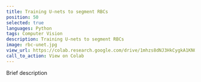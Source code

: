 ```yaml
---
title: Training U-nets to segment RBCs
position: 50
selected: true
languages: Python
tags: Computer Vision
description: Training U-nets to segment RBCs
image: rbc-unet.jpg
view_url: https://colab.research.google.com/drive/1mhzs8dNJ3HkCygkA1KNORpCJAeL3cEUD#scrollTo=1rSoTkU7mxBB
call_to_action: View on Colab
---
```


Brief description